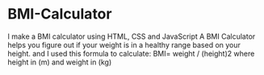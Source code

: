 # BMI-Calculator
I make a BMI calculator using HTML, CSS and JavaScript
A BMI Calculator helps you figure out if your weight is in a healthy range based on your height.
and I used this formula to calculate:
BMI= weight / (height)2
where height in (m)
and weight in (kg)
 

 


